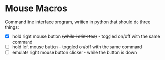 # Mouse Macros

Command line interface program, written in python that should do three things:

- [x] hold right mouse button ~~(while i drink tea)~~ - toggled on/off with the same command
- [ ] hold left mouse button - toggled on/off with the same command
- [ ] emulate right mouse button clicker - while the button is down 
